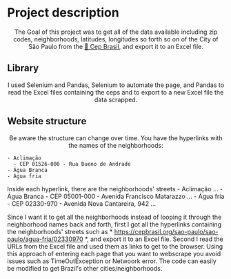 # Project description
<p align="center">The Goal of this project was to get all of the data available including zip codes, neighborhoods, latitudes, longitudes so forth so on of the City of São Paulo from the <a href="https://cepbrasil.org/">🔗 Cep Brasil</a>, and export it to an Excel file.</p>

## Library
<p align="center">I used Selenium and Pandas, Selenium to automate the page, and Pandas to read the Excel files containing the ceps and to export to a new Excel file the data scrapped.</p>

## Website structure

<p align="center">
  Be aware the structure can change over time.
  You have the hyperlinks with the names of the neighborhoods:
  
    - Aclimação
      - CEP 01526-000 - Rua Bueno de Andrade 
    - Água Branca
    - Água fria
    
  Inside each hyperlink, there are the neighborhoods' streets
    - Aclimação
    ...
    - Água Branca
    - CEP 05001-000 - Avenida Francisco Matarazzo ...
    - Água fria
    - CEP 02330-970 - Avenida Nova Cantareira, 942 ...
  
  Since I want it to get all the neighborhoods instead of looping it through the neighborhood names back and forth, first I got all the hyperlinks 
  containing the neighborhoods' streets such as * https://cepbrasil.org/sao-paulo/sao-paulo/agua-fria/02330970 *, and export it to an Excel file.
  Second I read the URLs from the Excel file and used them as links to get to the browser. 
  Using this approach of entering each page that you want to webscrape you avoid issues such as TimeOutException or Netwoork error. 
  The code can easily be modified to get Brazil's other cities/neighborhoods.
</p>

